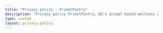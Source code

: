 ```yaml
---
title: "Privacy policy - PrimalPantry"
description: "Privacy policy PrimalPantry, NZ's animal based wellness drink"
type: custom
layout: privacy-policy
---
```



